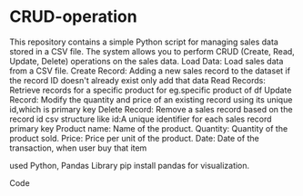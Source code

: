 # CRUD-operation
This repository contains a simple Python script for managing sales data stored in a CSV file. The system allows you to perform CRUD (Create, Read, Update, Delete) operations on the sales data.
Load Data: Load sales data from a CSV file.
Create Record: Adding a new sales record to the dataset if the record ID doesn't already exist only add that data 
Read Records: Retrieve records for a specific product for eg.specific product of df
Update Record: Modify the quantity and price of an existing record using its unique id,which is primary key
Delete Record: Remove a sales record based on the record id
csv structure like 
id:A unique identifier for each sales record primary key
Product name: Name of the product.
Quantity: Quantity of the product sold.
Price: Price per unit of the product.
Date: Date of the transaction, when user buy that item

used Python, Pandas Library
pip install pandas for visualization.


Code
